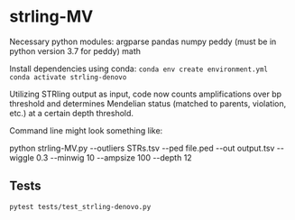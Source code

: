 # strling-MV

Necessary python modules:
argparse
pandas
numpy
peddy (must be in python version 3.7 for peddy)
math


Install dependencies using conda:
`conda env create environment.yml`  
`conda activate strling-denovo`

Utilizing STRling output as input, code now counts amplifications over bp threshold and determines Mendelian status (matched to parents, violation, etc.) at a certain depth threshold.

Command line might look something like:

python strling-MV.py --outliers STRs.tsv --ped file.ped --out output.tsv --wiggle 0.3 --minwig 10 --ampsize 100 --depth 12

## Tests
`pytest tests/test_strling-denovo.py`
